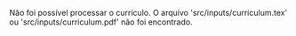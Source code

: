 Não foi possível processar o currículo. O arquivo 'src/inputs/curriculum.tex' ou 'src/inputs/curriculum.pdf' não foi encontrado.